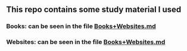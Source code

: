 ## This repo contains some study material I used 
### Books: can be seen in the file [Books+Websites.md](Books+Websites.md)	 
### Websites: can be seen in the file [Books+Websites.md](Books+Websites.md)
